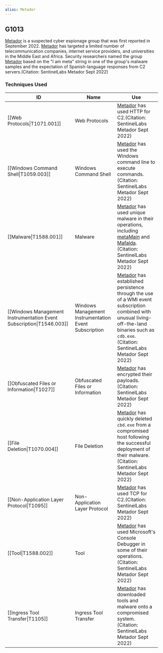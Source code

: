 ```yaml
---
alias: Metador
---
```


## G1013

[Metador](https://attack.mitre.org/groups/G1013) is a suspected cyber espionage group that was first reported in September 2022. [Metador](https://attack.mitre.org/groups/G1013) has targeted a limited number of telecommunication companies, internet service providers, and universities in the Middle East and Africa. Security researchers named the group [Metador](https://attack.mitre.org/groups/G1013) based on the "I am meta" string in one of the group's malware samples and the expectation of Spanish-language responses from C2 servers.(Citation: SentinelLabs Metador Sept 2022)


### Techniques Used

| ID | Name | Use |
| --- | --- | --- |
| [[Web Protocols\|T1071.001]] | Web Protocols | [Metador](https://attack.mitre.org/groups/G1013) has used HTTP for C2.(Citation: SentinelLabs Metador Sept 2022) |
| [[Windows Command Shell\|T1059.003]] | Windows Command Shell | [Metador](https://attack.mitre.org/groups/G1013) has used the Windows command line to execute commands.(Citation: SentinelLabs Metador Sept 2022) |
| [[Malware\|T1588.001]] | Malware | [Metador](https://attack.mitre.org/groups/G1013) has used unique malware in their operations, including [metaMain](https://attack.mitre.org/software/S1059) and [Mafalda](https://attack.mitre.org/software/S1060).(Citation: SentinelLabs Metador Sept 2022) |
| [[Windows Management Instrumentation Event Subscription\|T1546.003]] | Windows Management Instrumentation Event Subscription | [Metador](https://attack.mitre.org/groups/G1013) has established persistence through the use of a WMI event subscription combined with unusual living-off-the-land binaries such as `cdb.exe`.(Citation: SentinelLabs Metador Sept 2022) |
| [[Obfuscated Files or Information\|T1027]] | Obfuscated Files or Information | [Metador](https://attack.mitre.org/groups/G1013) has encrypted their payloads.(Citation: SentinelLabs Metador Sept 2022) |
| [[File Deletion\|T1070.004]] | File Deletion | [Metador](https://attack.mitre.org/groups/G1013) has quickly deleted `cbd.exe` from a compromised host following the successful deployment of their malware.(Citation: SentinelLabs Metador Sept 2022)  |
| [[Non-Application Layer Protocol\|T1095]] | Non-Application Layer Protocol | [Metador](https://attack.mitre.org/groups/G1013) has used TCP for C2.(Citation: SentinelLabs Metador Sept 2022) |
| [[Tool\|T1588.002]] | Tool | [Metador](https://attack.mitre.org/groups/G1013) has used Microsoft's Console Debugger in some of their operations.(Citation: SentinelLabs Metador Sept 2022) |
| [[Ingress Tool Transfer\|T1105]] | Ingress Tool Transfer | [Metador](https://attack.mitre.org/groups/G1013) has downloaded tools and malware onto a compromised system.(Citation: SentinelLabs Metador Sept 2022) |
